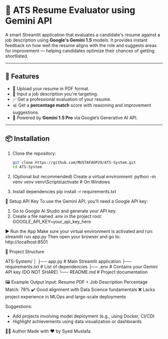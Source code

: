 # 🧾 ATS Resume Evaluator using Gemini API

A smart Streamlit application that evaluates a candidate's resume against a job description using **Google's Gemini 1.5** models. It provides instant feedback on how well the resume aligns with the role and suggests areas for improvement — helping candidates optimize their chances of getting shortlisted.

---

## 🚀 Features

- 📄 Upload your resume in PDF format.
- 📝 Input a job description you're targeting.
- ✅ Get a professional evaluation of your resume.
- 📊 Get a **percentage match** score with reasoning and improvement suggestions.
- 🤖 Powered by **Gemini 1.5 Pro** via Google’s Generative AI API.

---

## 📦 Installation

1. Clone the repository:
   ```bash
   git clone https://github.com/MUSTAFAOP29/ATS-System.git
   cd ATS-System

2. (Optional but recommended) Create a virtual environment:
python -m venv venv
venv\Scripts\activate   # On Windows

3. Install dependencies
   pip install -r requirements.txt

🔐 Setup API Key
To use the Gemini API, you’ll need a Google API key:
1. Go to Google AI Studio and generate your API key.
2. Create a file named .env in the project root:
   GOOGLE_API_KEY=your_api_key_here


▶️ Run the App
Make sure your virtual environment is activated and run:
      streamlit run app.py
Then open your browser and go to: http://localhost:8501


📁 Project Structure

ATS-System/
│
├── app.py               # Main Streamlit application
├── requirements.txt     # List of dependencies
├── .env                 # Contains your Gemini API key (DO NOT SHARE)
└── README.md            # Project documentation


🖼️ Example Output
Input: Resume PDF + Job Description
Percentage Match: 78%
✔️ Good alignment with Data Science fundamentals
❌ Lacks project experience in MLOps and large-scale deployments

Suggestions:
- Add projects involving model deployment (e.g., using Docker, CI/CD)
- Highlight achievements using data visualization or dashboards


👨‍💻 Author
Made with ❤️ by Syed Mustafa
